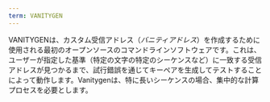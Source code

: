```yaml
---
term: VANITYGEN
---
```


VANITYGENは、カスタム受信アドレス（*バニティアドレス*）を作成するために使用される最初のオープンソースのコマンドラインソフトウェアです。これは、ユーザーが指定した基準（特定の文字の特定のシーケンスなど）に一致する受信アドレスが見つかるまで、試行錯誤を通じてキーペアを生成してテストすることによって動作します。Vanitygenは、特に長いシーケンスの場合、集中的な計算プロセスを必要とします。